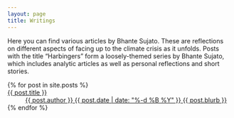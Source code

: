 ```yaml
---
layout: page
title: Writings
---
```


<p class="lead">Here you can find various articles by Bhante Sujato. These are reflections on different aspects of facing up to the climate crisis as it unfolds. Posts with the title “Harbingers” form a loosely-themed series by Bhante Sujato, which includes analytic articles as well as personal reflections and short stories.</p>
  
 <dl class="post-list">
{% for post in site.posts %}
<a href="{{ post.url }}">
<dt>{{ post.title }}</dt>
<dd>
<span class="post-author">{{ post.author }}</span>
<span class="post-date">{{ post.date | date: "%-d %B %Y" }}</span>
<span class="post-blurb">{{ post.blurb }}</span>
</dd>
</a>
{% endfor %}
</dl> 

